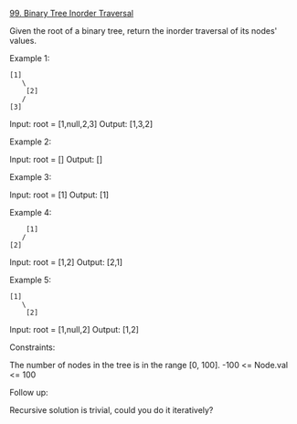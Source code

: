 [99. Binary Tree Inorder Traversal](https://leetcode.com/problems/binary-tree-inorder-traversal/)

Given the root of a binary tree, return the inorder traversal of its nodes' values.

Example 1:

```
[1]
   \
    [2]
   /
[3]
```

Input: root = [1,null,2,3]
Output: [1,3,2]

Example 2:

Input: root = []
Output: []

Example 3:

Input: root = [1]
Output: [1]

Example 4:

```
    [1]
   /
[2]
```

Input: root = [1,2]
Output: [2,1]

Example 5:

```
[1]
   \
    [2]
```

Input: root = [1,null,2]
Output: [1,2]

Constraints:

The number of nodes in the tree is in the range [0, 100].
-100 <= Node.val <= 100

Follow up:

Recursive solution is trivial, could you do it iteratively?
